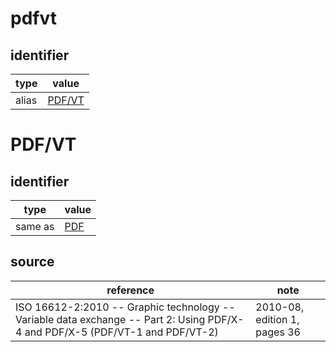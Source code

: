 # pdfvt

## identifier
| type              | value
| ----------------- | -----
| alias             | [PDF/VT](#pdf/vt)

# PDF/VT

## identifier
| type              | value
| ----------------- | -----
| same as           | [PDF](pdf.md)

## source
| reference | note
| --------- | ----
| ISO 16612-2:2010 -- Graphic technology -- Variable data exchange -- Part 2: Using PDF/X-4 and PDF/X-5 (PDF/VT-1 and PDF/VT-2) | 2010-08, edition 1, pages 36
